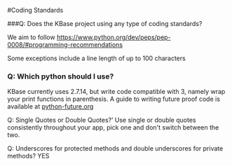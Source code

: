 #Coding Standards

###Q: Does the KBase project using any type of coding standards?

We aim to follow
https://www.python.org/dev/peps/pep-0008/#programming-recommendations

Some exceptions include a line length of up to 100 characters


### Q: Which python should I use?

KBase currently uses 2.7.14, but write code compatible with 3, namely wrap your print functions in parenthesis. A guide to writing future proof code is available at
[python-future.org](http://python-future.org/compatible_idioms.html)

Q: Single Quotes or Double Quotes?’
Use single or double quotes consistently throughout your app, pick one and don't switch between the two.

Q: Underscores for protected methods and double underscores for private methods?
YES



